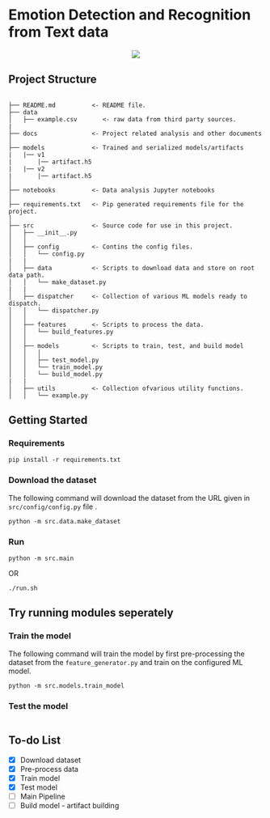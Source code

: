 # Emotion Detection and Recognition from Text data

<p align="center">
<img src="https://devblogs.microsoft.com/cse/wp-content/uploads/sites/55/2015/11/Figure_6_emoticons_on_scale.png"  />
</p>

## Project Structure

```

├── README.md          <- README file.
├── data
│   ├── example.csv       <- raw data from third party sources.
|
├── docs               <- Project related analysis and other documents
│
├── models             <- Trained and serialized models/artifacts
|   |── v1
|       |── artifact.h5
|   |── v2
|       |── artifact.h5
│
├── notebooks          <- Data analysis Jupyter notebooks
│
├── requirements.txt   <- Pip generated requirements file for the project.
│
├── src                <- Source code for use in this project.
│   ├── __init__.py
│   │
│   ├── config         <- Contins the config files.
│   │   └── config.py
|   |
│   ├── data           <- Scripts to download data and store on root data path.
│   │   └── make_dataset.py
|   |
│   ├── dispatcher     <- Collection of various ML models ready to dispatch.
│   │   └── dispatcher.py
│   │
│   ├── features       <- Scripts to process the data.
│   │   └── build_features.py
│   │
│   ├── models         <- Scripts to train, test, and build model
│   │   │
│   │   ├── test_model.py
│   │   └── train_model.py
│   │   └── build_model.py
|   |
│   ├── utils          <- Collection ofvarious utility functions.
│   │   └── example.py

```

## Getting Started

### Requirements

```
pip install -r requirements.txt
```

### Download the dataset

The following command will download the dataset from the URL given in `src/config/config.py` file .

```
python -m src.data.make_dataset
```

### Run

```
python -m src.main
```

OR

```
./run.sh
```

## Try running modules seperately

### Train the model

The following command will train the model by first pre-processing the dataset from the `feature_generator.py` and train on the configured ML model.

```
python -m src.models.train_model
```

### Test the model

```

```

## To-do List

- [x] Download dataset
- [x] Pre-process data
- [x] Train model
- [x] Test model
- [ ] Main Pipeline
- [ ] Build model - artifact building
